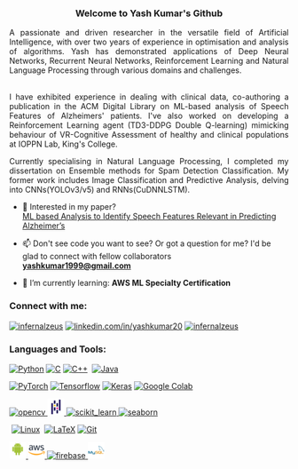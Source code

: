 <h3 align="center">Welcome to Yash Kumar's Github</h3>
<div style='text-align: justify;'>
A passionate and driven researcher in the versatile field of Artificial Intelligence, with over two years of experience in optimisation and analysis of algorithms. Yash has demonstrated applications of Deep Neural Networks, Recurrent Neural Networks, Reinforcement Learning and Natural Language Processing through various domains and challenges.<br><br>

I have exhibited experience in dealing with clinical data, co-authoring a publication in the ACM Digital Library on ML-based analysis of Speech Features of Alzheimers' patients. I've also worked on developing a Reinforcement Learning agent (TD3-DDPG Double Q-learning) mimicking behaviour of VR-Cognitive Assessment of healthy and clinical populations at IOPPN Lab, King's College.

Currently specialising in Natural Language Processing, I completed my dissertation on Ensemble methods for Spam Detection Classification. My former work includes Image Classification and Predictive Analysis, delving into CNNs(YOLOv3/v5) and RNNs(CuDNNLSTM).
</div>

- :page_with_curl: Interested in my paper?<br>
  [ML based Analysis to Identify Speech Features Relevant in Predicting Alzheimer’s](https://www.doi.org/10.1145/3532213.3532244)

- 📫 Don't see code you want to see? Or got a question for me? I'd be glad to connect with fellow collaborators<br>
  **yashkumar1999@gmail.com**

- 🌱 I’m currently learning: **AWS ML Specialty Certification**

<h3 align="left">Connect with me:</h3>
<p align="left">
<a href="https://twitter.com/infernalzeus" target="blank"><img align="center" src="https://raw.githubusercontent.com/rahuldkjain/github-profile-readme-generator/master/src/images/icons/Social/twitter.svg" alt="infernalzeus" height="30" width="30" /></a>
<a href="https://linkedin.com/in/linkedin.com/in/yashkumar20" target="blank"><img align="center" src="https://raw.githubusercontent.com/rahuldkjain/github-profile-readme-generator/master/src/images/icons/Social/linked-in-alt.svg" alt="linkedin.com/in/yashkumar20" height="30" width="30" /></a>
<a href="https://www.youtube.com/c/infernalzeus" target="blank"><img align="center" src="https://raw.githubusercontent.com/rahuldkjain/github-profile-readme-generator/master/src/images/icons/Social/youtube.svg" alt="infernalzeus" height="30" width="30" /></a>
</p>

<h3 align="left">Languages and Tools:</h3>

[![Python](https://camo.githubusercontent.com/207fafb139e3211ecf407d70144f6358eca5136e86b73261cef968c0533d81b4/68747470733a2f2f696d672e736869656c64732e696f2f62616467652f507974686f6e2d3337373661622e7376673f6c6f676f3d707974686f6e266c6f676f436f6c6f723d7768697465)](https://camo.githubusercontent.com/207fafb139e3211ecf407d70144f6358eca5136e86b73261cef968c0533d81b4/68747470733a2f2f696d672e736869656c64732e696f2f62616467652f507974686f6e2d3337373661622e7376673f6c6f676f3d707974686f6e266c6f676f436f6c6f723d7768697465) [![C](https://camo.githubusercontent.com/5403cba6c03d6751a2c9971f4e4cbe426e3586424cb4867dab59ee3a2517631c/68747470733a2f2f696d672e736869656c64732e696f2f62616467652f632d2532333030353939432e7376673f266c6f676f3d63266c6f676f436f6c6f723d7768697465)](https://camo.githubusercontent.com/5403cba6c03d6751a2c9971f4e4cbe426e3586424cb4867dab59ee3a2517631c/68747470733a2f2f696d672e736869656c64732e696f2f62616467652f632d2532333030353939432e7376673f266c6f676f3d63266c6f676f436f6c6f723d7768697465) [![C++](https://camo.githubusercontent.com/286241670a3407ebb46152fe548106f7186fe59e37e8a699c31412333e0c4d3c/68747470733a2f2f696d672e736869656c64732e696f2f62616467652f432532622532622d3030353939632e7376673f6c6f676f3d63253262253262266c6f676f436f6c6f723d7768697465)](https://camo.githubusercontent.com/286241670a3407ebb46152fe548106f7186fe59e37e8a699c31412333e0c4d3c/68747470733a2f2f696d672e736869656c64732e696f2f62616467652f432532622532622d3030353939632e7376673f6c6f676f3d63253262253262266c6f676f436f6c6f723d7768697465)  [![Java](https://camo.githubusercontent.com/785690577a712f362a3c01f203367adf93ee502ecc2374201fd7d7a4ab7d0967/68747470733a2f2f696d672e736869656c64732e696f2f62616467652f4a6176612d4544384230303f266c6f676f3d6a617661266c6f676f436f6c6f723d7768697465)](https://camo.githubusercontent.com/785690577a712f362a3c01f203367adf93ee502ecc2374201fd7d7a4ab7d0967/68747470733a2f2f696d672e736869656c64732e696f2f62616467652f4a6176612d4544384230303f266c6f676f3d6a617661266c6f676f436f6c6f723d7768697465) 


[![PyTorch](https://camo.githubusercontent.com/37bcdb0cc3116a7a85894fc5ae5bca33061d4b9e55aa2ea64c3f9edbc8c150b9/68747470733a2f2f696d672e736869656c64732e696f2f62616467652f5079546f7263682d6565346332632e7376673f6c6f676f3d7079746f726368266c6f676f436f6c6f723d7768697465)](https://camo.githubusercontent.com/37bcdb0cc3116a7a85894fc5ae5bca33061d4b9e55aa2ea64c3f9edbc8c150b9/68747470733a2f2f696d672e736869656c64732e696f2f62616467652f5079546f7263682d6565346332632e7376673f6c6f676f3d7079746f726368266c6f676f436f6c6f723d7768697465) [![Tensorflow](https://camo.githubusercontent.com/9b9a0935d5e0014712c5adcccf563ec86c867125b29959060e93b3f5ec2fc5b1/68747470733a2f2f696d672e736869656c64732e696f2f62616467652f54656e736f72466c6f772d6666366630302e7376673f6c6f676f3d74656e736f72666c6f77266c6f676f436f6c6f723d7768697465)](https://camo.githubusercontent.com/9b9a0935d5e0014712c5adcccf563ec86c867125b29959060e93b3f5ec2fc5b1/68747470733a2f2f696d672e736869656c64732e696f2f62616467652f54656e736f72466c6f772d6666366630302e7376673f6c6f676f3d74656e736f72666c6f77266c6f676f436f6c6f723d7768697465) [![Keras](https://camo.githubusercontent.com/a7708bba7585a2dcd487059a296971118ca8b039ccd710eb71fc20f6ed546a3f/68747470733a2f2f696d672e736869656c64732e696f2f62616467652f4b657261732d6430303030302e7376673f6c6f676f3d6b65726173266c6f676f436f6c6f723d7768697465)](https://camo.githubusercontent.com/a7708bba7585a2dcd487059a296971118ca8b039ccd710eb71fc20f6ed546a3f/68747470733a2f2f696d672e736869656c64732e696f2f62616467652f4b657261732d6430303030302e7376673f6c6f676f3d6b65726173266c6f676f436f6c6f723d7768697465) [![Google Colab](https://camo.githubusercontent.com/a1d8854796828b4ad626b671353f8ec616ba503d74e9c3a73b9536df64822178/68747470733a2f2f696d672e736869656c64732e696f2f62616467652f476f6f676c65253230436f6c61622d4639414230302e7376673f6c6f676f3d676f6f676c65636f6c6162266c6f676f436f6c6f723d626c61636b)](https://camo.githubusercontent.com/a1d8854796828b4ad626b671353f8ec616ba503d74e9c3a73b9536df64822178/68747470733a2f2f696d672e736869656c64732e696f2f62616467652f476f6f676c65253230436f6c61622d4639414230302e7376673f6c6f676f3d676f6f676c65636f6c6162266c6f676f436f6c6f723d626c61636b)

 <p align="left"><a href="https://opencv.org/" target="_blank" rel="noreferrer"> <img src="https://www.vectorlogo.zone/logos/opencv/opencv-icon.svg" alt="opencv" width="30" height="30"/> </a><a href="https://pandas.pydata.org/" target="_blank" rel="noreferrer"> <img src="https://raw.githubusercontent.com/devicons/devicon/2ae2a900d2f041da66e950e4d48052658d850630/icons/pandas/pandas-original.svg" alt="pandas" width="30" height="30"/> </a><a href="https://scikit-learn.org/" target="_blank" rel="noreferrer"> <img src="https://upload.wikimedia.org/wikipedia/commons/0/05/Scikit_learn_logo_small.svg" alt="scikit_learn" width="30" height="30"/> </a> <a href="https://seaborn.pydata.org/" target="_blank" rel="noreferrer"> <img src="https://seaborn.pydata.org/_images/logo-mark-lightbg.svg" alt="seaborn" width="30" height="30"/> </a>



 [![Linux](https://camo.githubusercontent.com/f6000c97af330827028e1e84e773dcb1c64266db6e677b8e7d7f6cb7ae0e900a/68747470733a2f2f696d672e736869656c64732e696f2f62616467652f4c696e75782d4643433632343f266c6f676f3d6c696e7578266c6f676f436f6c6f723d626c61636b)](https://camo.githubusercontent.com/f6000c97af330827028e1e84e773dcb1c64266db6e677b8e7d7f6cb7ae0e900a/68747470733a2f2f696d672e736869656c64732e696f2f62616467652f4c696e75782d4643433632343f266c6f676f3d6c696e7578266c6f676f436f6c6f723d626c61636b) 
 [![LaTeX](https://camo.githubusercontent.com/34f2a8279529e0307f24c1f8816c0807884b0bc19958a3cc97cfce3d8f5127c0/68747470733a2f2f696d672e736869656c64732e696f2f62616467652f4c615465582d3030383038302e7376673f6c6f676f3d6c61746578266c6f676f436f6c6f723d7768697465)](https://camo.githubusercontent.com/34f2a8279529e0307f24c1f8816c0807884b0bc19958a3cc97cfce3d8f5127c0/68747470733a2f2f696d672e736869656c64732e696f2f62616467652f4c615465582d3030383038302e7376673f6c6f676f3d6c61746578266c6f676f436f6c6f723d7768697465) [![Git](https://camo.githubusercontent.com/8e4be234162d486bdbac3171d266e689e878c190c2f44a25d77f1f8e5ba4ff80/68747470733a2f2f696d672e736869656c64732e696f2f62616467652f4769742d6630353033322e7376673f6c6f676f3d676974266c6f676f436f6c6f723d7768697465)](https://camo.githubusercontent.com/8e4be234162d486bdbac3171d266e689e878c190c2f44a25d77f1f8e5ba4ff80/68747470733a2f2f696d672e736869656c64732e696f2f62616467652f4769742d6630353033322e7376673f6c6f676f3d676974266c6f676f436f6c6f723d7768697465)

<p align="left"> <a href="https://developer.android.com" target="_blank" rel="noreferrer"> <img src="https://raw.githubusercontent.com/devicons/devicon/master/icons/android/android-original-wordmark.svg" alt="android" width="30" height="30"/> </a> <a href="https://aws.amazon.com" target="_blank" rel="noreferrer"> <img src="https://raw.githubusercontent.com/devicons/devicon/master/icons/amazonwebservices/amazonwebservices-original-wordmark.svg" alt="aws" width="30" height="30"/> </a> <a href="https://firebase.google.com/" target="_blank" rel="noreferrer"> <img src="https://www.vectorlogo.zone/logos/firebase/firebase-icon.svg" alt="firebase" width="30" height="30"/> </a> <a href="https://www.mysql.com/" target="_blank" rel="noreferrer"> <img src="https://raw.githubusercontent.com/devicons/devicon/master/icons/mysql/mysql-original-wordmark.svg" alt="mysql" width="30" height="30"/> </a> 
  
 
